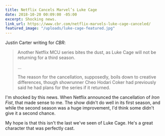 ```yaml
---
title: Netflix Cancels Marvel’s Luke Cage
date: 2018-10-20 00:09:00 -05:00
excerpt: Shocking news.
link_url: https://www.cbr.com/netflix-marvels-luke-cage-canceled/
featured_image: "/uploads/luke-cage-featured.jpg"
---
```


Justin Carter writing for *CBR*:

> Another Netflix MCU series bites the dust, as Luke Cage will not be returning for a third season.
>
>…
>
> The reason for the cancellation, supposedly, boils down to creative differences, though showrunner Cheo Hodari Coker had previously said he had plans for the series if it returned.

I'm shocked by this news. When Netflix announced the cancellation of *Iron Fist*, that made sense to me. The show didn't do well in its first season, and while the second season was a huge improvement, I'd think some didn't give it a second chance.

My hope is that this isn't the last we've seen of Luke Cage. He's a great character that was perfectly cast.